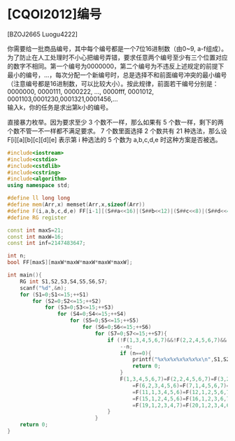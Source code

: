 # [CQOI2012]编号
[BZOJ2665 Luogu4222]

你需要给一批商品编号，其中每个编号都是一个7位16进制数（由0~9, a-f组成）。为了防止在人工处理时不小心把编号弄错，要求任意两个编号至少有三个位置对应的数字不相同。第一个编号为0000000，第二个编号为不违反上述规定的前提下最小的编号，…，每次分配一个新编号时，总是选择不和前面编号冲突的最小编号（注意编号都是16进制数，可以比较大小）。按此规律，前面若干编号分别是：0000000, 0000111, 0000222, …, 0000fff, 0001012, 0001103,0001230,0001321,0001456,…  
输入k，你的任务是求出第k小的编号。


直接暴力枚举。因为要求至少 3 个数不一样，那么如果有 5 个数一样，剩下的两个数不管一不一样都不满足要求。 7 个数里面选择 2 个数共有 21 种选法，那么设 F[i][a][b][c][d][e] 表示第 i 种选法的 5 个数为 a,b,c,d,e 时这种方案是否被选。

```cpp
#include<iostream>
#include<cstdio>
#include<cstdlib>
#include<cstring>
#include<algorithm>
using namespace std;

#define ll long long
#define mem(Arr,x) memset(Arr,x,sizeof(Arr))
#define F(i,a,b,c,d,e) FF[i-1][(S##a<<16)|(S##b<<12)|(S##c<<8)|(S##d<<4)|S##e]
#define RG register

const int maxS=21;
const int maxW=16;
const int inf=2147483647;

int n;
bool FF[maxS][maxW*maxW*maxW*maxW*maxW];

int main(){
	RG int S1,S2,S3,S4,S5,S6,S7;
	scanf("%d",&n);
	for (S1=0;S1<=15;++S1)
		for (S2=0;S2<=15;++S2)
			for (S3=0;S3<=15;++S3)
				for (S4=0;S4<=15;++S4)
					for (S5=0;S5<=15;++S5)
						for (S6=0;S6<=15;++S6)
							for (S7=0;S7<=15;++S7){
								if (!F(1,3,4,5,6,7)&&!F(2,2,4,5,6,7)&&!F(3,2,3,5,6,7)&&!F(4,2,3,4,6,7)&&!F(5,2,3,4,5,7)&&!F(6,2,3,4,5,6)&&!F(7,1,4,5,6,7)&&!F(8,1,3,5,6,7)&&!F(9,1,3,4,6,7)&&!F(10,1,3,4,5,7)&&!F(11,1,3,4,5,6)&&!F(12,1,2,5,6,7)&&!F(13,1,2,4,6,7)&&!F(14,1,2,4,5,7)&&!F(15,1,2,4,5,6)&&!F(16,1,2,3,6,7)&&!F(17,1,2,3,5,7)&&!F(18,1,2,3,5,6)&&!F(19,1,2,3,4,7)&&!F(20,1,2,3,4,6)&&!F(21,1,2,3,4,5)){
									--n;
									if (n==0){
										printf("%x%x%x%x%x%x%x\n",S1,S2,S3,S4,S5,S6,S7);
										return 0;
									}
									F(1,3,4,5,6,7)=F(2,2,4,5,6,7)=F(3,2,3,5,6,7)=F(4,2,3,4,6,7)=F(5,2,3,4,5,7)
										=F(6,2,3,4,5,6)=F(7,1,4,5,6,7)=F(8,1,3,5,6,7)=F(9,1,3,4,6,7)=F(10,1,3,4,5,7)
										=F(11,1,3,4,5,6)=F(12,1,2,5,6,7)=F(13,1,2,4,6,7)=F(14,1,2,4,5,7)
										=F(15,1,2,4,5,6)=F(16,1,2,3,6,7)=F(17,1,2,3,5,7)=F(18,1,2,3,5,6)
										=F(19,1,2,3,4,7)=F(20,1,2,3,4,6)=F(21,1,2,3,4,5)=1;
								}
							}
	return 0;
}
```